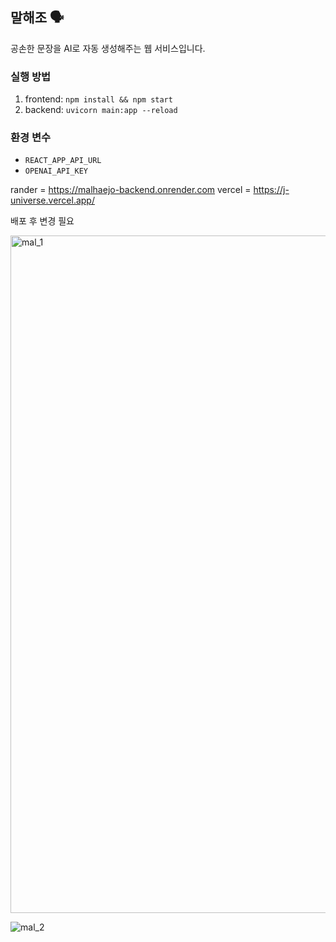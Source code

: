 ## 말해조 🗣️
공손한 문장을 AI로 자동 생성해주는 웹 서비스입니다.

### 실행 방법
1. frontend: `npm install && npm start`
2. backend: `uvicorn main:app --reload`

### 환경 변수
- `REACT_APP_API_URL`
- `OPENAI_API_KEY`


rander = https://malhaejo-backend.onrender.com
vercel = https://j-universe.vercel.app/

배포 후 변경 필요

<img width="1084" alt="mal_1" src="https://github.com/user-attachments/assets/e0222c48-a66e-4148-8165-bb4ef99400c3" />


![mal_2](https://github.com/user-attachments/assets/53e922d2-b8af-49c3-88c2-4754118ae2f1)
